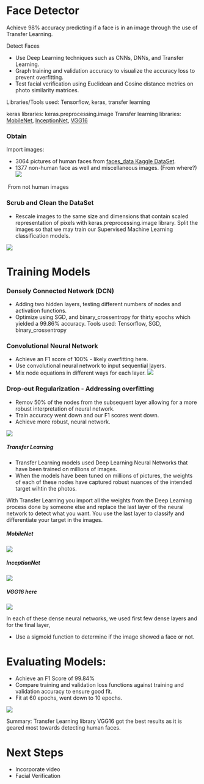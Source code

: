 # Face Detector
Achieve 98% accuracy predicting if a face is in an image through the use of Transfer Learning. 

Detect Faces
+ Use Deep Learning techniques such as CNNs, DNNs, and Transfer Learning.
+ Graph training and validation accuracy to visualize the accuracy loss to prevent overfitting.
+ Test facial verification using Euclidean and Cosine distance metrics on photo similarity matrices.

Libraries/Tools used:
Tensorflow, keras, transfer learning

keras libraries: keras.preprocessing.image
Transfer learning libraries: [MobileNet](https://arxiv.org/abs/1704.04861), [InceptionNet](), [VGG16]()

### Obtain
Import images:
- 3064 pictures of human faces from [faces_data Kaggle DataSet](https://www.kaggle.com/gasgallo/faces-data). 
- 1377 non-human face as well and miscellaneous images. (From where?)
![](https://github.com/Chris-Manna/face_detector/blob/master/normal_face.png)

![]()
From not human images

### Scrub and Clean the DataSet
- Rescale images to the same size and dimensions that contain scaled representation of pixels with keras.preprocessing.image library. Split the images so that we may train our Supervised Machine Learning classification models.

![](https://github.com/Chris-Manna/face_detector/blob/master/bin_face.png)

# Training Models
### Densely Connected Network (DCN)
- Adding two hidden layers, testing different numbers of nodes and activation functions. 
- Optimize using SGD, and binary_crossentropy for thirty epochs which yielded a 99.86% accuracy. 
Tools used: Tensorflow, SGD, binary_crossentropy


### Convolutional Neural Network 
- Achieve an F1 score of 100% - likely overfitting here.
- Use convolutional neural network to input sequential layers.
- Mix node equations in different ways for each layer. 
![](https://github.com/Chris-Manna/face_detector/blob/master/Convolutional%20Neural%20Network:%20Vis%20Train:Val%20Loss.png)

### Drop-out Regularization - Addressing overfitting
- Remov 50% of the nodes from the subsequent layer allowing for a more robust interpretation of neural network. 
- Train accuracy went down and our F1 scores went down.  
- Achieve more robust, neural network.

![](https://github.com/Chris-Manna/face_detector/blob/master/DropOut%20Regularization%20vis.png)

##### Transfer Learning
- Transfer Learning models used Deep Learning Neural Networks that have been trained on millions of images. 
- When the models have been tuned on millions of pictures, the weights of each of these nodes have captured robust nuances of the intended target wihtin the photos. 

With Transfer Learning you import all the weights from the Deep Learning process done by someone else and replace the last layer of the neural network to detect what you want. 
You use the last layer to classify and differentiate your target in the images. 

##### MobileNet
![](https://github.com/Chris-Manna/face_detector/blob/master/TransferLearning:MobileNetConfusionMatrix.png)

##### InceptionNet
![](https://github.com/Chris-Manna/face_detector/blob/master/InceptionNetConfusionMatrix.png)

##### VGG16 here [](https://arxiv.org/abs/1704.04861)
![](https://github.com/Chris-Manna/face_detector/blob/master/VGG16ConfusionMatrix.png)

In each of these dense neural networks, we used first few dense layers and for the final layer, 
- Use a sigmoid function to determine if the image showed a face or not. 

# Evaluating Models: 
- Achieve an F1 Score of 99.84%
- Compare training and validation loss functions against training and validation accuracy to ensure good fit. 
- Fit at 60 epochs, went down to 10 epochs.

![](https://github.com/Chris-Manna/face_detector/blob/master/Densley%20Connected%20Network%20Visualize%20Training:Validation%20Loss.png)

Summary: 
Transfer Learning library VGG16 got the best results as it is geared most towards detecting human faces. 

# Next Steps
- Incorporate video
- Facial Verification
